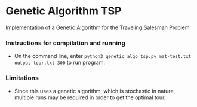 # Genetic Algorithm TSP
Implementation of a Genetic Algorithm for the Traveling Salesman Problem

### Instructions for compilation and running
* On the command line, enter `python3 genetic_algo_tsp.py mat-test.txt output-tour.txt 300` to run program.

### Limitations
* Since this uses a genetic algorithm, which is stochastic in nature, multiple runs may be required in order to get the optimal tour.
